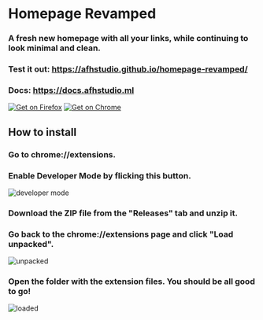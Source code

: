 # Homepage Revamped
### A fresh new homepage with all your links, while continuing to look minimal and clean.
### Test it out: https://afhstudio.github.io/homepage-revamped/
### Docs: https://docs.afhstudio.ml
[![Get on Firefox](https://extensionworkshop.com/assets/img/documentation/publish/get-the-addon-178x60px.dad84b42.png)](https://addons.mozilla.org/en-US/firefox/addon/homepage-revamped/)
[![Get on Chrome](https://storage.googleapis.com/web-dev-uploads/image/WlD8wC6g8khYWPJUsQceQkhXSlv1/UV4C4ybeBTsZt43U4xis.png)](https://bit.ly/hrnewtab)
## How to install
### Go to chrome://extensions.
### Enable Developer Mode by flicking this button.
![developer mode](https://i.imgur.com/YBm1UiD.png)
### Download the ZIP file from the "Releases" tab and unzip it.
### Go back to the chrome://extensions page and click "Load unpacked".
![unpacked](https://i.imgur.com/b0g1W1s.png)
### Open the folder with the extension files. You should be all good to go!
![loaded](https://i.imgur.com/qjtgi4j.png)
